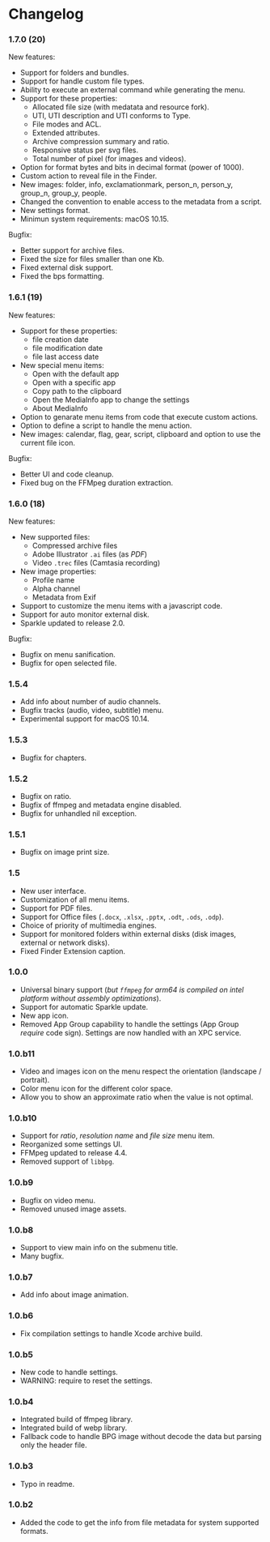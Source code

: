 Changelog
=======


### 1.7.0 (20)
New features:
- Support for folders and bundles.
- Support for handle custom file types.
- Ability to execute an external command while generating the menu. 
- Support for these properties:
  - Allocated file size (with medatata and resource fork).
  - UTI, UTI description and UTI conforms to Type.
  - File modes and ACL.
  - Extended attributes.
  - Archive compression summary and ratio.
  - Responsive status per svg files.
  - Total number of pixel (for images and videos).
- Option for format bytes and bits in decimal format (power of 1000).
- Custom action to reveal file in the Finder.
- New images: folder, info, exclamationmark, person_n, person_y, group_n, group_y, people.
- Changed the convention to enable access to the metadata from a script.
- New settings format.
- Minimun system requirements: macOS 10.15.

Bugfix:
- Better support for archive files.
- Fixed the size for files smaller than one Kb. 
- Fixed external disk support.
- Fixed the bps formatting.


### 1.6.1 (19)
New features:
- Support for these properties:
  - file creation date
  - file modification date
  - file last access date 
- New special menu items:
  - Open with the default app
  - Open with a specific app
  - Copy path to the clipboard
  - Open the MediaInfo app to change the settings
  - About MediaInfo
- Option to genarate menu items from code that execute custom actions.
- Option to define a script to handle the menu action.
- New images: calendar, flag, gear, script, clipboard and option to use the current file icon.

Bugfix:
- Better UI and code cleanup.
- Fixed bug on the FFMpeg duration extraction.


### 1.6.0 (18)
New features:
- New supported files:
  - Compressed archive files
  - Adobe Illustrator `.ai` files (as _PDF_)
  - Video `.trec` files (Camtasia recording)
- New image properties:
  - Profile name
  - Alpha channel
  - Metadata from Exif
- Support to customize the menu items with a javascript code.
- Support for auto monitor external disk.
- Sparkle updated to release 2.0.

Bugfix:
- Bugfix on menu sanification.
- Bugfix for open selected file.


### 1.5.4

- Add info about number of audio channels.
- Bugfix tracks (audio, video, subtitle) menu.
- Experimental support for macOS 10.14.


### 1.5.3

- Bugfix for chapters.


### 1.5.2

- Bugfix on ratio. 
- Bugfix of ffmpeg and metadata engine disabled.
- Bugfix for unhandled nil exception.


### 1.5.1

- Bugfix on image print size. 

### 1.5

- New user interface.
- Customization of all menu items.
- Support for PDF files.
- Support for Office files (`.docx`, `.xlsx`, `.pptx`, `.odt`, `.ods`, `.odp`).
- Choice of priority of multimedia engines.
- Support for monitored folders within external disks (disk images, external or network disks).
- Fixed Finder Extension caption.


### 1.0.0

- Universal binary support (_but `ffmpeg` for arm64 is compiled on intel platform without assembly optimizations_).
- Support for automatic Sparkle update.
- New app icon.
- Removed App Group capability to handle the settings (App Group _require_ code sign). Settings are now handled with an XPC service.


### 1.0.b11

- Video and images icon on the menu respect the orientation (landscape / portrait).
- Color menu icon for the different color space.
- Allow you to show an approximate ratio when the value is not optimal.   


### 1.0.b10

- Support for _ratio_, _resolution name_ and _file size_ menu item.
- Reorganized some settings UI.
- FFMpeg updated to release 4.4.
- Removed support of `libbpg`.


### 1.0.b9

- Bugfix on video menu.
- Removed unused image assets.


### 1.0.b8

- Support to view main info on the submenu title.
- Many bugfix.


### 1.0.b7

- Add info about image animation.


### 1.0.b6

- Fix compilation settings to handle Xcode archive build.


### 1.0.b5

- New code to handle settings.
- WARNING: require to reset the settings.


### 1.0.b4

- Integrated build of ffmpeg library.
- Integrated build of webp library.
- Fallback code to handle BPG image without decode the data but parsing only the header file.


### 1.0.b3

- Typo in readme.


### 1.0.b2

- Added the code to get the info from file metadata for system supported formats.
